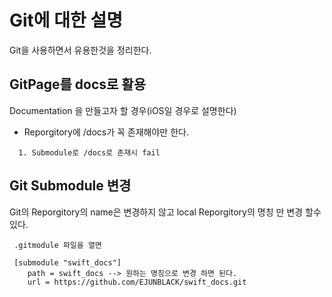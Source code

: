 # Git에 대한 설명
Git을 사용하면서 유용한것을 정리한다.

## GitPage를 docs로 활용
Documentation 을 만들고자 할 경우(iOS일 경우로 설명한다)

- Reporgitory에 /docs가 꼭 존재해야만 한다.

```(Fail 예)
  1. Submodule로 /docs로 존재시 fail
```

## Git Submodule 변경
Git의 Reporgitory의 name은 변경하지 않고 local Reporgitory의 명칭 만 변경 할수 있다.

```(예)
 .gitmodule 파일을 열면

 [submodule "swift_docs"]
 	path = swift_docs --> 원하는 명칭으로 변경 하면 된다.
 	url = https://github.com/EJUNBLACK/swift_docs.git
 ```
